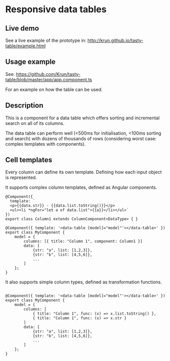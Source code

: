 # Responsive data tables

## Live demo
See a live example of the prototype in:
http://krun.github.io/tasty-table/example.html

## Usage example
See:
https://github.com/Krun/tasty-table/blob/master/app/app.component.ts

For an example on how the table can be used.

## Description

This is a component for a data table which offers sorting and incremental search on all of 
its columns.

The data table can perform well (<500ms for initialisation, <100ms sorting and search) with 
dozens of thousands of rows (considering worst case: complex templates with components).

## Cell templates

Every column can define its own template. Defining how each input object is represented.

It supports complex column templates, defined as Angular components.

```
@Component({
  template: `
  <p>{{data.str}} - {{data.list.toString()}}</p>
  <ul><li *ngFor="let a of data.list">{{a}}</li></ul>`
})
export class Column1 extends ColumnComponent<DataType> { }

@Component({ template: '<data-table [model]="model"'></data-table>' })
export class MyComponent {
    model = {
        columns: [{ title: "Column 1", component: Column1 }]
        data: [
            {str: "a", list: [1,2,3]}, 
            {str: "b", list: [4,5,6]},
            ...
        ]
    };
}
```

It also supports simple column types, defined as transformation functions.

```

@Component({ template: '<data-table [model]="model"'></data-table>' })
export class MyComponent {
    model = {
        columns: [
            { title: "Column 1", func: (x) => x.list.toString() },
            { title: "Column 1", func: (x) => x.str }
        ]
        data: [
            {str: "a", list: [1,2,3]}, 
            {str: "b", list: [4,5,6]},
            ...
        ]
    };
}
```
